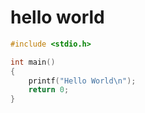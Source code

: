 # hello world

```c
#include <stdio.h>

int main()
{
    printf("Hello World\n");
    return 0;
}
```